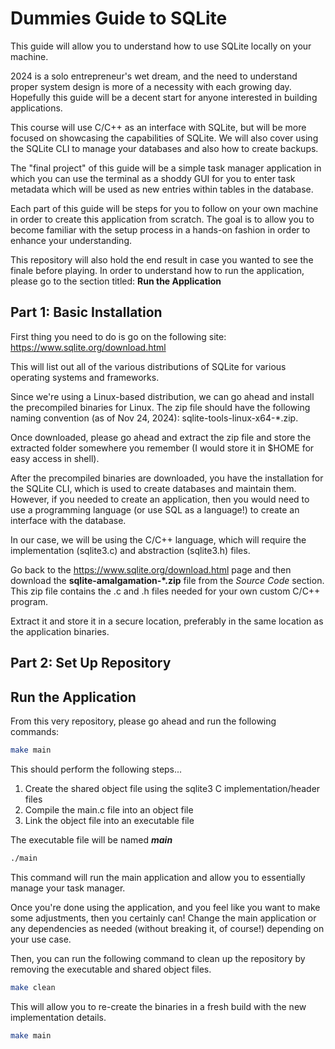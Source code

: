 # Dummies Guide to SQLite

This guide will allow you to understand how to use SQLite locally on your machine. 

2024 is a solo entrepreneur's wet dream, and the need to understand proper system design is more of a necessity with each growing day. 
Hopefully this guide will be a decent start for anyone interested in building applications. 

This course will use C/C++ as an interface with SQLite, but will be more focused on showcasing the capabilities of SQLite. 
We will also cover using the SQLite CLI to manage your databases and also how to create backups. 

The "final project" of this guide will be a simple task manager application in which you can use the terminal as a shoddy GUI for you to enter task metadata
which will be used as new entries within tables in the database.


Each part of this guide will be steps for you to follow on your own machine in order to create this application from scratch. 
The goal is to allow you to become familiar with the setup process in a hands-on fashion in order to enhance your understanding. 

This repository will also hold the end result in case you wanted to see the finale before playing. 
In order to understand how to run the application, please go to the section titled: <b>Run the Application</b> 

## Part 1: Basic Installation

First thing you need to do is go on the following site: https://www.sqlite.org/download.html 

This will list out all of the various distributions of SQLite for various operating systems and frameworks.

Since we're using a Linux-based distribution, we can go ahead and install the precompiled binaries for Linux. 
The zip file should have the following naming convention (as of Nov 24, 2024): sqlite-tools-linux-x64-*.zip.

Once downloaded, please go ahead and extract the zip file and store the extracted folder somewhere you remember (I would store it in $HOME for easy access in shell).

After the precompiled binaries are downloaded, you have the installation for the SQLite CLI, which is used to create databases and maintain them. 
However, if you needed to create an application, then you would need to use a programming language (or use SQL as a language!) to create an interface with the database. 

In our case, we will be using the C/C++ language, which will require the implementation (sqlite3.c) and abstraction (sqlite3.h) files. 

Go back to the https://www.sqlite.org/download.html page and then download the <b>sqlite-amalgamation-*.zip</b> file from the <i>Source Code</i> section.
This zip file contains the .c and .h files needed for your own custom C/C++ program. 

Extract it and store it in a secure location, preferably in the same location as the application binaries. 



## Part 2: Set Up Repository



## Run the Application

From this very repository, please go ahead and run the following commands:

```bash
make main 
```

This should perform the following steps...
1. Create the shared object file using the sqlite3 C implementation/header files
2. Compile the main.c file into an object file
3. Link the object file into an executable file

The executable file will be named <b><i>main</i></b>

```bash
./main
```

This command will run the main application and allow you to essentially manage your task manager. 

Once you're done using the application, and you feel like you want to make some adjustments, then you certainly can! 
Change the main application or any dependencies as needed (without breaking it, of course!) depending on your use case. 

Then, you can run the following command to clean up the repository by removing the executable and shared object files. 

```bash
make clean
```

This will allow you to re-create the binaries in a fresh build with the new implementation details. 

```bash
make main
```

